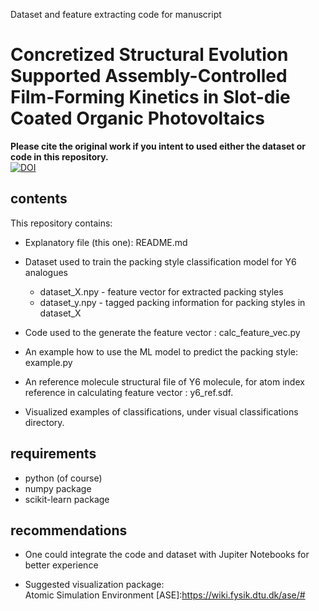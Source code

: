 Dataset and feature extracting code for manuscript

# Concretized Structural Evolution Supported Assembly-Controlled Film-Forming Kinetics in Slot-die Coated Organic Photovoltaics

**Please cite the original work if you intent to used either the dataset or code in this repository.**  
[![DOI](https://zenodo.org/badge/665000699.svg)](https://zenodo.org/badge/latestdoi/665000699)


## contents

This repository contains:

* Explanatory file (this one): README.md 

* Dataset used to train the packing style classification model for Y6 analogues
  * dataset_X.npy - feature vector for extracted packing styles
  * dataset_y.npy - tagged packing information for packing styles in dataset_X
* Code used to the generate the feature vector : calc_feature_vec.py
* An example how to use the ML model to predict the packing style: example.py
* An reference molecule structural file of Y6 molecule, for atom index reference in calculating feature vector : y6_ref.sdf.
* Visualized examples of classifications, under visual classifications directory.



## requirements

* python (of course)
* numpy package
* scikit-learn package



## recommendations 

* One could integrate the code and dataset with Jupiter Notebooks for better experience

* Suggested visualization package:  
  Atomic Simulation Environment
  [ASE]:https://wiki.fysik.dtu.dk/ase/#

